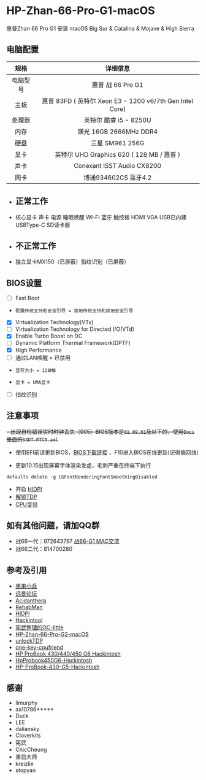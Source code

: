 # HP-Zhan-66-Pro-G1-macOS
惠普Zhan 66 Pro G1 安装 macOS Big Sur & Catalina & Mojave & High Sierra 

## 电脑配置
|规格 | 详细信息|
|:-: | :-:|
|电脑型号|惠普 战 66 Pro G1|
|主板|惠普 83FD ( 英特尔 Xeon E3 - 1200 v6/7th Gen Intel Core)|
|处理器|英特尔 酷睿 i5 - 8250U|
|内存|镁光 16GB 2666MHz DDR4|
|硬盘|三星 SM961 256G|
|显卡|英特尔 UHD Graphics 620 ( 128 MB / 惠普 )|
|声卡|Conexant ISST Audio CX8200|
|网卡|博通934602CS 蓝牙4.2|


-  ## 正常工作
- 核心显卡 声卡 电源 睡眠唤醒 WI-FI 蓝牙 触控板 HDMI VGA USB已内建 USBType-C SD读卡器

- ## 不正常工作 
- 独立显卡MX150（已屏蔽）指纹识别（已屏蔽）

## BIOS设置

- [ ] Fast Boot
-     配置传统支持和安全引导 = 禁用传统支持和禁用安全引导
- [x] Virtualization Technology(VTx)
- [ ] Virtualization Technology for Directed I/O(VTd)
- [x] Enable Turbo Boost on DC
- [ ] Dynamic Platform Thermal Framework(DPTF)
- [x] High Performance 
- [ ] 通过LAN唤醒 = 已禁用
-     显存大小 = 128MB
-     显卡 = UMA显卡
- [ ] 指纹识别


## 注意事项

~~- 出现自检错误实时时钟丢失（005）BIOS版本是`01.09.01`及以下的，使用`Docs`里面的`SSDT-RTC0.aml`~~

- 使用EFI前请更新BIOS，[BIOS下载链接](https://support.hp.com/cn-zh/drivers/selfservice/hp-zhan-66-pro-g1-notebook-pc/17996593) ，F10进入BIOS在线更新(记得插网线)

- 更新10.15出现屏幕字体渲染发虚，毛刺严重在终端下执行
```shell
defaults delete -g CGFontRenderingFontSmoothingDisabled
```

- 开启 [HIDPI](https://github.com/xzhih/one-key-hidpi)
- [解锁TDP](https://github.com/TzeKitKwok/HP-Zhan-66-Pro-G1/tree/master/unlockTDP)
- [CPU变频](https://github.com/corpnewt/CPUFriendFriend)

## 如有其他问题，请加QQ群 

- 战66一代：972643797 [战66-G1  MAC交流](https://jq.qq.com/?_wv=1027&k=9p74zRj2)
- 战66二代：814700280

## 参考及引用
- [黑果小兵](https://blog.daliansky.net)
- [远景论坛](http://www.pcbeta.com/)
- [Acidanthera](https://github.com/acidanthera)
- [RehabMan](https://bitbucket.org/RehabMan/)
- [HIDPI](https://github.com/xzhih/one-key-hidpi)
- [Hackintool](https://github.com/headkaze/Hackintool)
- [宪武整理的OC-little](https://github.com/daliansky/OC-little)
- [HP-Zhan-66-Pro-G2-macOS](https://github.com/chiccheung/HP-Zhan66-Pro14-G2-macOS)
- [unlockTDP](https://github.com/chiccheung/HP-Zhan66-Pro14-G2-macOS/tree/master/unlockTDP)
- [one-key-cpufriend](https://github.com/stevezhengshiqi/one-key-cpufriend)
- [HP ProBook 430/440/450 G6 Hackintosh](https://github.com/KirillSerogodsky/HP-ProBook-430-440-450-G6-Hackintosh)
- [HpProbook450G6-Hackintosh](https://github.com/mehmetyukcell/HpProbook450G6-Hackintosh)
- [HP-ProBook-430-G5-Hackintosh](https://github.com/kreizlie/HP-ProBook-430-G5-Hackintosh)


## 感谢
- limurphy
- aa10786*****
- Duck
- LEE
- daliansky
- Cloverkits
- 宪武
- ChicCheung
- 重启大师
- kreizlie
- stopyan